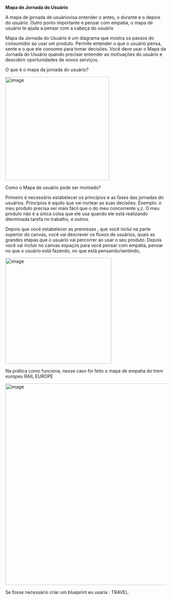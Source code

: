 **Mapa de Jornada do Usuário**

A mapa de jprnada de usuáriovisa entender o antes, o durante e o depois do usuário.
Outro ponto importante é pensar com empatia, o mapa de usuário te ajuda a pensar com a cabeça do usuário

Mapa da Jornada do Usuário é um diagrama que mostra os passos do consumidor ao usar um produto. Permite entender o que o usuário pensa, sente e o que ele consome para tomar decisões. Você deve usar o Mapa da Jornada do Usuário quando precisar entender as motivações do usuário e descobrir oportunidades de novos serviços.


O que é o mapa da jornada do usuário?

<img width="324" alt="image" src="https://github.com/aevilesaguiar/UX-Design/assets/52088444/2a0fc16f-d8b5-48d5-a5aa-bdf096fd3ed2">

Como o Mapa de usuário pode ser montado?

Primeiro é necessário estabelecer os princípios e as fases das jornadas do usuários. Principios é aquilo que vai nortear as suas decisões. Exemplo: o meu produto precisa ser mais fácil que o do meu
concorrente y,z. O meu produto não é a única coisa que ele usa quando ele está realizando dterminada tarefa no trabalho, e outros.

Depois que você estabelecer as premissas , que você inclui na parte superior do canvas, você vai descrever os fluxos de usuários, quais as grandes etapas que o usuário vai percorrer ao usar o seu produto.
Depois você vai incluir no canvas espaços para você pensar com empatia, pensar no que o usuário está fazendo, no que está pensando/sentindo,

<img width="331" alt="image" src="https://github.com/aevilesaguiar/UX-Design/assets/52088444/e44cafa2-c567-4171-8d49-b869af1fcf6b">

Na prática como funciona, nesse caso foi feito o mapa de empatia do trem europeu RAIL EUROPE

<img width="631" alt="image" src="https://github.com/aevilesaguiar/UX-Design/assets/52088444/3e83fdf3-bc36-4742-9f5c-23f011e718f7">

Se fosse necessário criar um blueprint eu usaria : TRAVEL.
